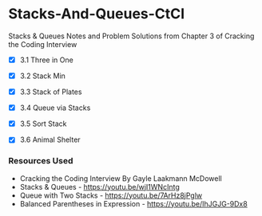 # Stacks-And-Queues-CtCI

Stacks & Queues Notes and Problem Solutions from Chapter 3 of Cracking the Coding Interview

- [x] 3.1 Three in One
- [x] 3.2 Stack Min
- [x] 3.3 Stack of Plates
- [x] 3.4 Queue via Stacks
- [x] 3.5 Sort Stack
- [x] 3.6 Animal Shelter 



### Resources Used

* Cracking the Coding Interview By Gayle Laakmann McDowell
* Stacks & Queues - https://youtu.be/wjI1WNcIntg
* Queue with Two Stacks - https://youtu.be/7ArHz8jPglw
* Balanced Parentheses in Expression - https://youtu.be/IhJGJG-9Dx8